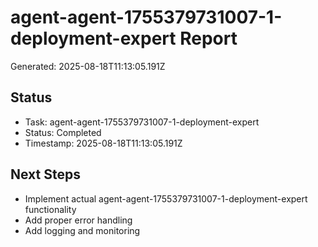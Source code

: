 # agent-agent-1755379731007-1-deployment-expert Report

Generated: 2025-08-18T11:13:05.191Z

## Status
- Task: agent-agent-1755379731007-1-deployment-expert
- Status: Completed
- Timestamp: 2025-08-18T11:13:05.191Z

## Next Steps
- Implement actual agent-agent-1755379731007-1-deployment-expert functionality
- Add proper error handling
- Add logging and monitoring
